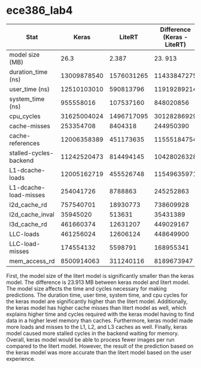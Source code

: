 # ece386_lab4

| Stat | Keras | LiteRT | Difference (Keras - LiteRT) |
| -------- | ------- | ------- | ------- |
| model size (MB) | 26.3 | 2.387 | 23. 913 |
| duration_time (ns) | 13009878540 | 1576031265 | 11433847275 |
| user_time (ns) | 12510103010 | 590813796 | 11919289214 |
| system_time (ns) | 955558016 | 107537160 | 848020856 |
| cpu_cycles | 31625004024 | 1496717095 | 30128286929 |
| cache-misses | 253354708 | 8404318 | 244950390 |
| cache-references | 12006358389 | 451173635 | 11555184754 |
| stalled-cycles-backend | 11242520473 | 814494145 | 10428026328 |
| L1-dcache-loads | 12005162719 | 455526748 | 11549635971 |
| L1-dcache-load-misses | 254041726 | 8788863 | 245252863 |
| l2d_cache_rd | 757540701 | 18930773 | 738609928 |
| l2d_cache_inval | 35945020 | 513631 | 35431389 |
| l3d_cache_rd | 461660374 | 12631207 | 449029167 |
| LLC-loads | 461256024 | 12606124 | 448649900 |
| LLC-load-misses | 174554132 | 5598791 | 168955341 |
| mem_access_rd | 8500914063 | 311240116 | 8189673947 |


First, the model size of the litert model is significantly smaller than the keras model. The difference is 23.913 MB between keras model and litert model. The model size affects the time and cycles necessary for making predictions. The duration time, user time, system time, and cpu cycles for the keras model are significantly higher than the litert model. Additionally, the keras model has higher cache misses than litert model as well, which explains higher time and cycles required with the keras model having to find data in a higher level memory than caches. Furthermore, keras model made more loads and misses to the L1, L2, and L3 caches as well. Finally, keras model caused more stalled cycles in the backend waiting for memory. Overall, keras model would be able to process fewer images per run compared to the litert model. However, the result of the prediction based on the keras model was more accurate than the litert model based on the user experience.
